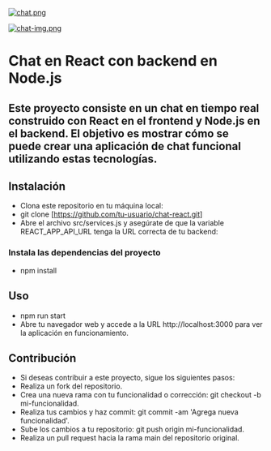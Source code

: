 [![chat.png](https://i.postimg.cc/xCMr9G7x/chat.png)](https://postimg.cc/47f25cXV)

[![chat-img.png](https://i.postimg.cc/CxvwBXvV/chat-img.png)](https://postimg.cc/0zJThWRt)

# Chat en React con backend en Node.js

## Este proyecto consiste en un chat en tiempo real construido con React en el frontend y Node.js en el backend. El objetivo es mostrar cómo se puede crear una aplicación de chat funcional utilizando estas tecnologías.

## Instalación

- Clona este repositorio en tu máquina local:
- git clone [https://github.com/tu-usuario/chat-react.git]
- Abre el archivo src/services.js y asegúrate de que la variable REACT_APP_API_URL tenga la URL correcta de tu backend:

### Instala las dependencias del proyecto

- npm install

## Uso

- npm run start
- Abre tu navegador web y accede a la URL http://localhost:3000 para ver la aplicación en funcionamiento.

## Contribución

- Si deseas contribuir a este proyecto, sigue los siguientes pasos:
- Realiza un fork del repositorio.
- Crea una nueva rama con tu funcionalidad o corrección: git checkout -b mi-funcionalidad.
- Realiza tus cambios y haz commit: git commit -am 'Agrega nueva funcionalidad'.
- Sube los cambios a tu repositorio: git push origin mi-funcionalidad.
- Realiza un pull request hacia la rama main del repositorio original.
